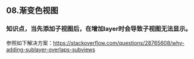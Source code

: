##  08.渐变色视图

### 知识点，当先添加子视图后，在增加layer时会导致子视图无法显示。
参照如下解决方案：https://stackoverflow.com/questions/28765608/why-adding-sublayer-overlaps-subviews

